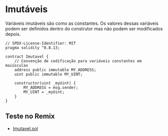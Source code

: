 # Imutáveis

Variáveis imutáveis são como as constantes. Os valores dessas variáveis podem ser definidos dentro do construtor mas não podem ser modificados depois.

```solidity
// SPDX-License-Identifier: MIT
pragma solidity ^0.8.13;

contract Imutavel {
    // Convenção de codificação para variáveis constantes em maiúsculas
    address public immutable MY_ADDRESS;
    uint public immutable MY_UINT;

    constructor(uint _myUint) {
        MY_ADDRESS = msg.sender;
        MY_UINT = _myUint;
    }
}
```

## Teste no Remix

- [Imutavel.sol](https://remix.ethereum.org/#code=Ly8gU1BEWC1MaWNlbnNlLUlkZW50aWZpZXI6IE1JVApwcmFnbWEgc29saWRpdHkgXjAuOC4xMzsKCmNvbnRyYWN0IEltdXRhdmVsIHsKICAgIC8vIENvbnZlbmNhbyBkZSBjb2RpZmljYWNhbyBwYXJhIHZhcmlhdmVpcyBjb25zdGFudGVzIGVtIG1haXVzY3VsYXMKICAgIGFkZHJlc3MgcHVibGljIGltbXV0YWJsZSBNWV9BRERSRVNTOwogICAgdWludCBwdWJsaWMgaW1tdXRhYmxlIE1ZX1VJTlQ7CgogICAgY29uc3RydWN0b3IodWludCBfbXlVaW50KSB7CiAgICAgICAgTVlfQUREUkVTUyA9IG1zZy5zZW5kZXI7CiAgICAgICAgTVlfVUlOVCA9IF9teVVpbnQ7CiAgICB9Cn0=)
